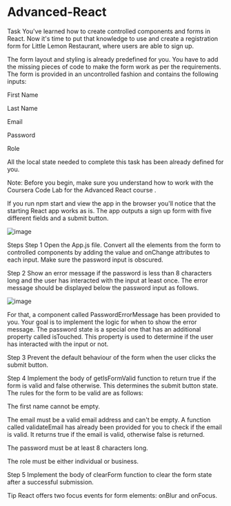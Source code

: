 # Advanced-React
Task
You've learned how to create controlled components and forms in React. Now it's time to put that knowledge to use and create a registration form for Little Lemon Restaurant, where users are able to sign up.

The form layout and styling is already predefined for you. You have to add the missing pieces of code to make the form work as per the requirements. The form is provided in an uncontrolled fashion and contains the following inputs:

First Name

Last Name

Email

Password

Role

All the local state needed to complete this task has been already defined for you.

Note: Before you begin, make sure you understand how to work with the Coursera Code Lab for the 
Advanced React course
.

If you run npm start and view the app in the browser you'll notice that the starting React app works as is. The app outputs a sign up form with five different fields and a submit button.

![image](https://github.com/Savvz1982/Advanced-React/assets/123411437/f4e28ebf-f18b-42ad-9ae5-9aff10fdda9a)



Steps
Step 1
Open the App.js file. Convert all the elements from the form to controlled components by adding the value and onChange attributes to each input. Make sure the password input is obscured.

Step 2
Show an error message if the password is less than 8 characters long and the user has interacted with the input at least once. The error message should be displayed below the password input as follows.

![image](https://github.com/Savvz1982/Advanced-React/assets/123411437/b9ec787d-ec47-486c-b815-0df9cf2e8837)

For that, a component called PasswordErrorMessage has been provided to you. Your goal is to implement the logic for when to show the error message. The password state is a special one that has an additional property called isTouched. This property is used to determine if the user has interacted with the input or not.

Step 3
Prevent the default behaviour of the form when the user clicks the submit button.

Step 4
Implement the body of getIsFormValid function to return true if the form is valid and false otherwise. This determines the submit button state. The rules for the form to be valid are as follows:

The first name cannot be empty.

The email must be a valid email address and can't be empty. A function called validateEmail has already been provided for you to check if the email is valid. It returns true if the email is valid, otherwise  false is returned.

The password must be at least 8 characters long.

The role must be either individual or business.

Step 5
Implement the body of clearForm function to clear the form state after a successful submission.

Tip
React offers two focus events for form elements: onBlur and onFocus. 
